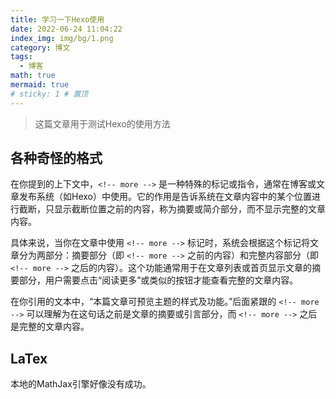 ```yaml
---
title: 学习一下Hexo使用
date: 2022-06-24 11:04:22
index_img: img/bg/1.png
category: 博文
tags:
  - 博客
math: true
mermaid: true
# sticky: 1 # 置顶
---
```

>这篇文章用于测试Hexo的使用方法

<!-- more -->

## 各种奇怪的格式

在你提到的上下文中，`<!-- more -->` 是一种特殊的标记或指令，通常在博客或文章发布系统（如Hexo）中使用。它的作用是告诉系统在文章内容中的某个位置进行截断，只显示截断位置之前的内容，称为摘要或简介部分，而不显示完整的文章内容。

具体来说，当你在文章中使用 `<!-- more -->` 标记时，系统会根据这个标记将文章分为两部分：摘要部分（即 `<!-- more -->` 之前的内容）和完整内容部分（即 `<!-- more -->` 之后的内容）。这个功能通常用于在文章列表或首页显示文章的摘要部分，用户需要点击“阅读更多”或类似的按钮才能查看完整的文章内容。

在你引用的文本中，“本篇文章可预览主题的样式及功能。”后面紧跟的 `<!-- more -->` 可以理解为在这句话之前是文章的摘要或引言部分，而 `<!-- more -->` 之后是完整的文章内容。

## LaTex

本地的MathJax引擎好像没有成功。
